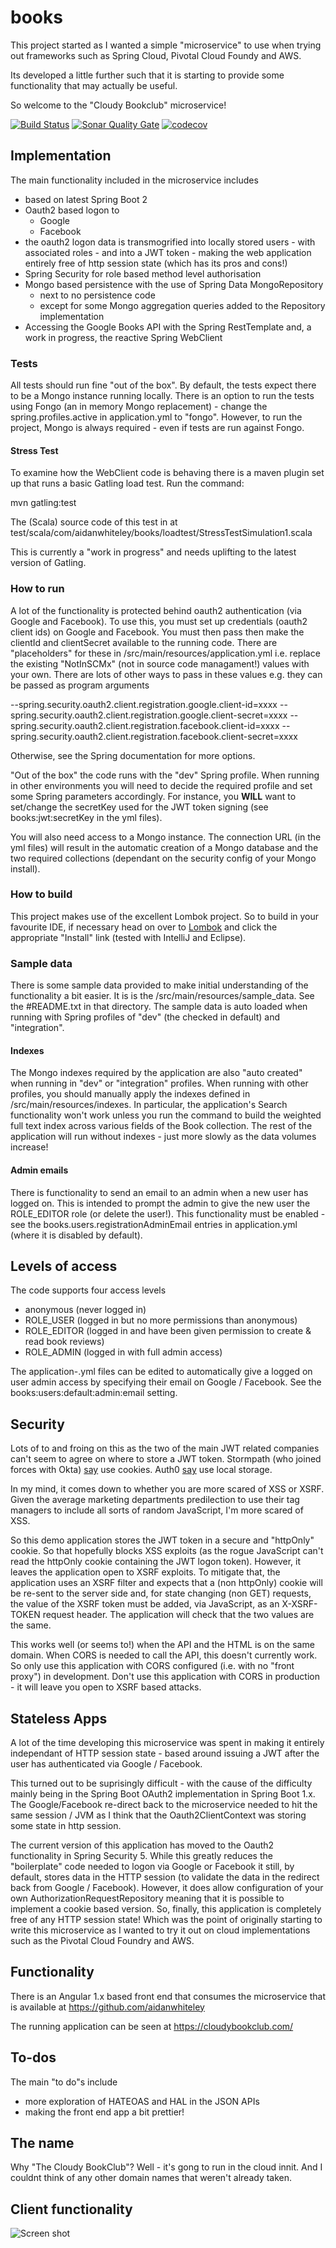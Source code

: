 # books
This project started as I wanted a simple "microservice" to use when trying out frameworks
such as Spring Cloud, Pivotal Cloud Foundy and AWS.

Its developed a little further such that it is starting to provide some functionality that may 
actually be useful.

So welcome to the "Cloudy Bookclub" microservice!

[![Build Status](https://travis-ci.org/aidanwhiteley/books.svg?branch=master)](https://travis-ci.org/aidanwhiteley/books) 
[![Sonar Quality Gate](https://sonarcloud.io/api/project_badges/measure?project=com.aidanwhiteley%3Abooks&metric=alert_status)](https://sonarcloud.io/dashboard?id=com.aidanwhiteley%3Abooks)
[![codecov](https://codecov.io/gh/aidanwhiteley/books/branch/master/graph/badge.svg)](https://codecov.io/gh/aidanwhiteley/books)


## Implementation

The main functionality included in the microservice includes
* based on latest Spring Boot 2
* Oauth2 based logon to
    * Google
    * Facebook
* the oauth2 logon data is transmogrified into locally stored users - with associated roles - and into a JWT token - 
making the web application entirely free of http session state (which has its pros and cons!)
* Spring Security for role based method level authorisation
* Mongo based persistence with the use of Spring Data MongoRepository 
    * next to no persistence code
    * except for some Mongo aggregation queries added to the Repository implementation
* Accessing the Google Books API with the Spring RestTemplate and, a work in progress, the reactive Spring WebClient

### Tests
All tests should run fine "out of the box". By default, the tests expect there to be a Mongo instance running locally. 
There is an option to run the tests using Fongo (an in memory Mongo replacement) - change the spring.profiles.active in application.yml to "fongo".
However, to run the project, Mongo is always required - even if tests are run against Fongo.

#### Stress Test
To examine how the WebClient code is behaving there is a maven plugin set up that runs a basic Gatling load test.
Run the command:

mvn gatling:test

The (Scala) source code of this test in at test/scala/com/aidanwhiteley/books/loadtest/StressTestSimulation1.scala

This is currently a "work in progress" and needs uplifting to the latest version of Gatling.

### How to run
A lot of the functionality is protected behind oauth2 authentication (via Google and Facebook). 
To use this, you must set up credentials (oauth2 client ids) on Google and Facebook.
You must then pass then make the clientId and clientSecret available to the running code.
There are "placeholders" for these in /src/main/resources/application.yml i.e. replace the existing
"NotInSCMx" (not in source code managament!) values with your own.
There are lots of other ways to pass in these values e.g. they can be passed as program arguments

--spring.security.oauth2.client.registration.google.client-id=xxxx --spring.security.oauth2.client.registration.google.client-secret=xxxx --spring.security.oauth2.client.registration.facebook.client-id=xxxx --spring.security.oauth2.client.registration.facebook.client-secret=xxxx 

Otherwise, see the Spring documentation for more options.

"Out of the box" the code runs with the "dev" Spring profile. When running in other environments you will need to decide the 
required profile and set some Spring parameters accordingly. For instance, you **WILL** want to 
set/change the secretKey used for the JWT token signing (see books:jwt:secretKey in the yml files).

You will also need access to a Mongo instance. The connection URL (in the yml files) will result in the automatic
creation of a Mongo database and the two required collections (dependant on the security config of your Mongo install).

### How to build
This project makes use of the excellent Lombok project. So to build in your favourite IDE, if necessary
head on over to [Lombok](https://projectlombok.org/) and click the appropriate "Install" link (tested with IntelliJ and Eclipse).

### Sample data
There is some sample data provided to make initial understanding of the functionality a bit easier.
It is is the /src/main/resources/sample_data. See the #README.txt in that directory.
The sample data is auto loaded when running with Spring profiles of "dev" (the checked in default)
and "integration".

#### Indexes
The Mongo indexes required by the application are also "auto created" when running in "dev" or "integration" profiles.
When running with other profiles, you should manually apply the indexes defined in /src/main/resources/indexes.
In particular, the application's Search functionality won't work unless you run the command to build
the weighted full text index across various fields of the Book collection. The rest of the application will run without 
indexes - just more slowly as the data volumes increase!

#### Admin emails
There is functionality to send an email to an admin when a new user has logged on. This is intended to prompt the
admin to give the new user the ROLE_EDITOR role (or delete the user!).
This functionality must be enabled - see the books.users.registrationAdminEmail entries in application.yml (where 
it is disabled by default).

## Levels of access
The code supports four access levels
* anonymous (never logged in)
* ROLE_USER (logged in but no more permissions than anonymous)
* ROLE_EDITOR (logged in and have been given permission to create & read book reviews)
* ROLE_ADMIN (logged in with full admin access)

The application-<env>.yml files can be edited to automatically give a logged on user admin access 
by specifying their email on Google / Facebook. See the books:users:default:admin:email setting.

## Security
Lots of to and froing on this as the two of the main JWT related companies can't seem to agree on where to store a JWT token.
Stormpath (who joined forces with Okta) [say](https://stormpath.com/blog/where-to-store-your-jwts-cookies-vs-html5-web-storage) use cookies.
Auth0 [say](https://auth0.com/blog/cookies-vs-tokens-definitive-guide/) use local storage.

In my mind, it comes down to whether you are more scared of XSS or XSRF. Given the average marketing 
departments predilection to use their tag managers to include all sorts of random JavaScript, I'm more scared of XSS.

So this demo application stores the JWT token in a secure and "httpOnly" cookie. So that hopefully blocks XSS exploits (as the rogue JavaScript can't read the httpOnly cookie containing the JWT logon token). However, it leaves the application open
to XSRF exploits. To mitigate that, the application uses an XSRF filter and expects that a (non httpOnly) cookie will be
re-sent to the server side and, for state changing (non GET) requests, the value of the XSRF token must be added, via JavaScript, as an X-XSRF-TOKEN request header. The application will check that the two values are the same.

This works well (or seems to!) when the API and the HTML is on the same domain. When CORS is needed to call the API, this 
doesn't currently work. So only use this application with CORS configured (i.e. with no "front proxy") in development.
Don't use this application with CORS in production - it will leave you open to XSRF based attacks.


## Stateless Apps
A lot of the time developing this microservice was spent in making it entirely independant of HTTP session state  - based around issuing a 
JWT after the user has authenticated via Google / Facebook.

This turned out to be suprisingly difficult - with the cause of the difficulty mainly being in the Spring Boot OAuth2 implementation 
in Spring Boot 1.x. The Google/Facebook re-direct back to the microservice needed to hit the same session / JVM as I think that the 
Oauth2ClientContext was storing some state in http session. 

The current version of this application has moved to the Oauth2 functionality in Spring Security 5. While this greatly reduces the 
"boilerplate" code needed to logon via Google or Facebook it still, by default, stores data in the HTTP session (to validate the data in the redirect back from Google / Facebook).
However, it does allow configuration of your own AuthorizationRequestRepository meaning that it is possible to implement a cookie
based version. So, finally, this application is completely free of any HTTP session state! Which was the point of originally starting to write this 
microservice as I wanted to try it out on cloud implementations such as the Pivotal Cloud Foundry and AWS.

## Functionality

There is an Angular 1.x based front end that consumes the microservice that is available 
at https://github.com/aidanwhiteley

The running application can be seen at https://cloudybookclub.com/


## To-dos

The main "to do"s include
* more exploration of HATEOAS and HAL in the JSON APIs
* making the front end app a bit prettier!

## The name

Why "The Cloudy BookClub"? Well - it's gong to run in the cloud innit. And I couldnt think
of any other domain names that weren't already taken.


## Client functionality
![Screen shot](https://github.com/aidanwhiteley/books-web/blob/master/app/images/cloudy-book-club-screen-grab.jpg "Book review")

